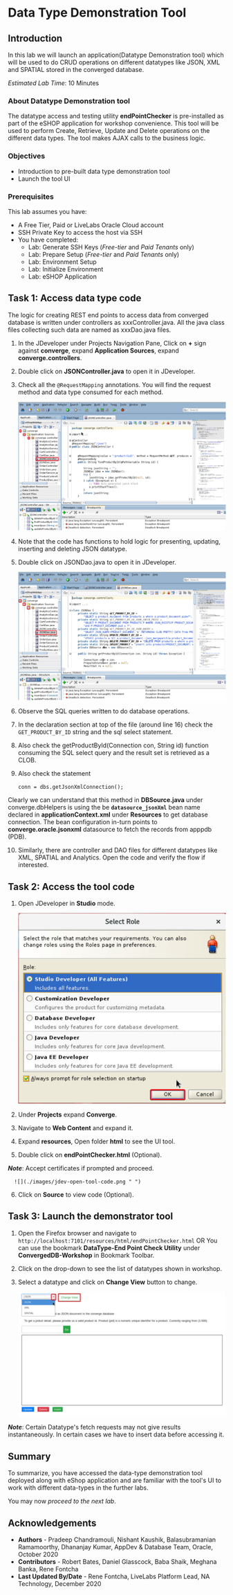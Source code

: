 # Data Type Demonstration Tool

## Introduction

 In this lab we will launch an application(Datatype Demonstration tool) which will be used to do CRUD operations on different datatypes like JSON, XML and SPATIAL stored in the converged database.

*Estimated Lab Time*: 10 Minutes

### About Datatype Demonstration tool
 The datatype access and testing utility **endPointChecker** is pre-installed as part of the eSHOP application for workshop convenience.
 This tool will be used to perform Create, Retrieve, Update and Delete operations on the different data types.
 The tool makes AJAX calls to the business logic.

### Objectives
- Introduction to pre-built data type demonstration tool
- Launch the tool UI

### Prerequisites
This lab assumes you have:
- A Free Tier, Paid or LiveLabs Oracle Cloud account
- SSH Private Key to access the host via SSH
- You have completed:
    - Lab: Generate SSH Keys (*Free-tier* and *Paid Tenants* only)
    - Lab: Prepare Setup (*Free-tier* and *Paid Tenants* only)
    - Lab: Environment Setup
    - Lab: Initialize Environment
    - Lab: eSHOP Application

## Task 1:  Access data type code

  The logic for creating REST end points to access data from converged database is written under controllers   as xxxController.java.  All the java class files collecting such data are named as xxxDao.java files.

1. In the JDeveloper under Projects Navigation Pane, Click on **+** sign against **converge**, expand **Application Sources**, expand **converge.controllers**.
2. Double click on **JSONController.java** to open it in JDeveloper.
3. Check all the `@RequestMapping` annotations.  You will find the request method and data type consumed for each method.

    ![](./images/open-jsoncontroller-code.png " ")

4. Note that the code has functions to hold logic for presenting, updating, inserting and deleting JSON datatype.
5. Double click on JSONDao.java to open it in JDeveloper.

    ![](./images/open-jsondao-code.png " ")
6. Observe the SQL queries written to do database operations.
7. In the declaration section at top of the file (around line 16) check the `GET_PRODUCT_BY_ID` string and the sql select statement.
8. Also check the getProductById(Connection con,  String id) function consuming the SQL select query and the result set is retrieved as a CLOB.
9. Also check the statement

    ```
    conn = dbs.getJsonXmlConnection();
    ```

  Clearly we can understand that this method in **DBSource.java** under converge.dbHelpers is using the be **`datasource_jsonXml`** bean name declared in **applicationContext.xml**  under **Resources** to get database connection. The bean configuration in-turn points to **converge.oracle.jsonxml** datasource to fetch the records from apppdb (PDB).

10. Similarly, there are controller and DAO files for different datatypes like XML, SPATIAL and Analytics.  Open the code and verify the flow if interested.

## Task 2: Access the tool code

1. Open JDeveloper in **Studio** mode.

      ![](./images/jdev-studio-option.png " ")

2. Under **Projects**  expand **Converge**.
3. Navigate to **Web Content** and expand it.
4. Expand **resources**, Open folder **html** to see the UI tool.
5. Double click on **endPointChecker.html** (Optional).

 ***Note***: Accept certificates if prompted and proceed.

      ![](./images/jdev-open-tool-code.png " ")

6. Click on **Source** to view code (Optional).

## Task 3: Launch the demonstrator tool

1. Open the Firefox browser and navigate to `http://localhost:7101/resources/html/endPointChecker.html` OR You can use the bookmark **DataType-End Point Check Utility** under **ConvergedDB-Workshop** in Bookmark Toolbar.
2. Click on the drop-down to see the list of datatypes shown in workshop.
3. Select a datatype and click on **Change View** button to change.

    ![](./images/datatype-tool.png " ")

***Note***: Certain Datatype's fetch requests may not give results instantaneously. In certain cases we have to insert data before accessing it.

## Summary
To summarize, you have accessed the data-type demonstration tool deployed along with eShop application and are familiar with the tool's UI to work with different data-types in the further labs.

You may now *proceed to the next lab*.

## Acknowledgements
- **Authors** - Pradeep Chandramouli, Nishant Kaushik, Balasubramanian Ramamoorthy, Dhananjay Kumar, AppDev & Database Team, Oracle, October 2020
- **Contributors** - Robert Bates, Daniel Glasscock, Baba Shaik, Meghana Banka, Rene Fontcha
- **Last Updated By/Date** - Rene Fontcha, LiveLabs Platform Lead, NA Technology, December 2020
